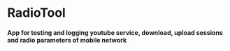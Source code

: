 # RadioTool
#### App for testing and logging youtube service, download, upload sessions and radio parameters of mobile network 
